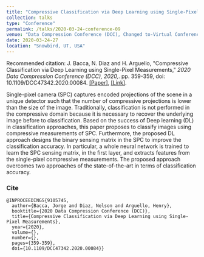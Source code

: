 ```yaml
---
title: "Compressive Classification via Deep Learning using Single-Pixel Measurements"
collection: talks
type: "Conference"
permalink: /talks/2020-03-24-conference-09
venue: "Data Compression Conference (DCC), Changed to-Virtual Conference"
date: 2020-03-24-27
location: "Snowbird, UT, USA"
---
```

Recommended citation: J. Bacca, N. Diaz and H. Arguello, "Compressive Classification via Deep Learning using Single-Pixel Measurements," <i>2020 Data Compression Conference (DCC), 2020,</i>. pp. 359-359,  doi: 10.1109/DCC47342.2020.00084. [[Paper]](https://nelson10.github.io/files/Conference09.pdf), [[Link]](https://ieeexplore.ieee.org/document/9105745).

Single-pixel camera (SPC) captures encoded projections of the scene in a unique detector such that the number of compressive projections is lower than the size of the image. Traditionally, classification is not performed in the compressive domain because it is necessary to recover the underlying image before to classification. Based on the success of Deep learning (DL) in classification approaches, this paper proposes to classify images using compressive measurements of SPC. Furthermore, the proposed DL approach designs the binary sensing matrix in the SPC to improve the classification accuracy. In particular, a whole neural network is trained to learn the SPC sensing matrix, in the first layer, and extracts features from the single-pixel compressive measurements. The proposed approach overcomes two approaches of the state-of-the-art in terms of classification accuracy.

### Cite
```
@INPROCEEDINGS{9105745,
  author={Bacca, Jorge and Diaz, Nelson and Arguello, Henry},
  booktitle={2020 Data Compression Conference (DCC)}, 
  title={Compressive Classification via Deep Learning using Single-Pixel Measurements}, 
  year={2020},
  volume={},
  number={},
  pages={359-359},
  doi={10.1109/DCC47342.2020.00084}}
```
